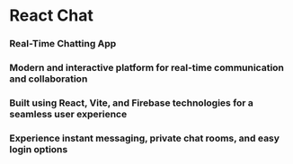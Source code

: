 # React Chat

### Real-Time Chatting App 

### Modern and interactive platform for real-time communication and collaboration 
### Built using React, Vite, and Firebase technologies for a seamless user experience 
### Experience instant messaging, private chat rooms, and easy login options 
